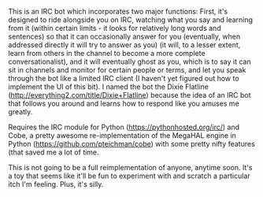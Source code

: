 This is an IRC bot which incorporates two major functions: First, it's designed to ride alongside you on IRC, watching what you say and learning from it (within certain limits - it looks for relatively long words and sentences) so that it can occasionally answer for you (eventually, when addressed directly it will try to answer as you) (it will, to a lesser extent, learn from others in the channel to become a more complete conversationalist), and it will eventually ghost as you, which is to say it can sit in channels and monitor for certain people or terms, and let you speak through the bot like a limited IRC client (I haven't yet figured out how to implement the UI of this bit).  I named the bot the Dixie Flatline (http://everything2.com/title/Dixie+Flatline) because the idea of an IRC bot that follows you around and learns how to respond like you amuses me greatly.

Requires the IRC module for Python (https://pythonhosted.org/irc/) and Cobe, a pretty awesome re-implementation of the MegaHAL engine in Python (https://github.com/pteichman/cobe) with some pretty nifty features (that saved me a lot of time.

This is not going to be a full reimplementation of anyone, anytime soon.  It's a toy that seems like it'll be fun to experiment with and scratch a particular itch I'm feeling.  Plus, it's silly.

